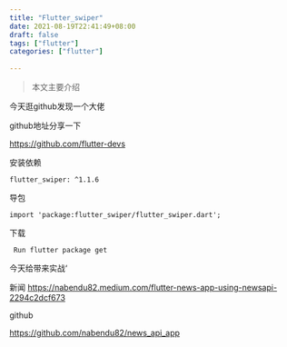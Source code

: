 ```yaml
---
title: "Flutter_swiper"
date: 2021-08-19T22:41:49+08:00
draft: false
tags: ["flutter"]
categories: ["flutter"]
 
---
```


> 本文主要介绍

<!--more-->



今天逛github发现一个大佬

github地址分享一下



https://github.com/flutter-devs



安装依赖

```
flutter_swiper: ^1.1.6
```

导包

```
import 'package:flutter_swiper/flutter_swiper.dart';
```

下载

```
 Run flutter package get
```





今天给带来实战‘





新闻  https://nabendu82.medium.com/flutter-news-app-using-newsapi-2294c2dcf673





github

https://github.com/nabendu82/news_api_app
